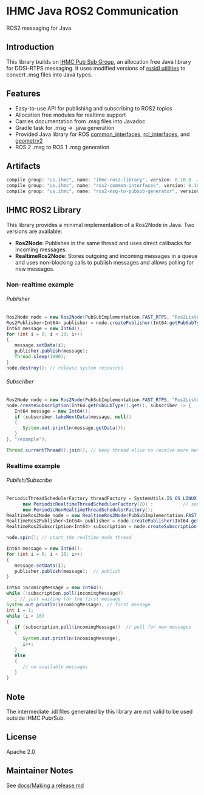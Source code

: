 # IHMC Java ROS2 Communication

ROS2 messaging for Java.

## Introduction

This library builds on [IHMC Pub Sub Group](https://github.com/ihmcrobotics/ihmc-pub-sub-group), an allocation free Java library for DDSI-RTPS messaging. It uses modified versions of [rosidl utilities](https://github.com/ros2/rosidl) to convert .msg files into Java types.

## Features

- Easy-to-use API for publishing and subscribing to ROS2 topics
- Allocation free modules for realtime support
- Carries documentation from .msg files into Javadoc
- Gradle task for .msg -> .java generation
- Provided Java library for ROS [common_interfaces](https://github.com/ros2/common_interfaces), [rcl_interfaces](https://github.com/ros2/rcl_interfaces), and [geometry2](https://github.com/ros2/geometry2)
- ROS 2 .msg to ROS 1 .msg generation

## Artifacts

```gradle
compile group: "us.ihmc", name: "ihmc-ros2-library", version: 0.10.0  // publish/subscribe API
compile group: "us.ihmc", name: "ros2-common-interfaces", version: 0.10.0  // ROS2 common message library
compile group: "us.ihmc", name: "ros2-msg-to-pubsub-generator", version: 0.10.0  // generator for .msg -> .java
```

## IHMC ROS2 Library

This library provides a minimal implementation of a Ros2Node in Java. Two versions are available:

- **Ros2Node**: Publishes in the same thread and uses direct callbacks for incoming messages.
- **RealtimeRos2Node**:	Stores outgoing and incoming messages in a queue and uses non-blocking calls to publish messages and allows polling for new messages.

### Non-realtime example

###### Publisher

```java
Ros2Node node = new Ros2Node(PubSubImplementation.FAST_RTPS, "Ros2ListenerExample");
Ros2Publisher<Int64> publisher = node.createPublisher(Int64.getPubSubType().get(), "/example");
Int64 message = new Int64();
for (int i = 0; i < 10; i++)
{
   message.setData(i);
   publisher.publish(message);
   Thread.sleep(1000);
}
node.destroy(); // release system resources
```

###### Subscriber

```java
Ros2Node node = new Ros2Node(PubSubImplementation.FAST_RTPS, "Ros2ListenerExample");
node.createSubscription(Int64.getPubSubType().get(), subscriber -> {
   Int64 message = new Int64();
   if (subscriber.takeNextData(message, null))
   {
      System.out.println(message.getData());
   }
}, "/example");

Thread.currentThread().join(); // keep thread alive to receive more messages
```

### Realtime example

###### Publish/Subscribe

```java
PeriodicThreadSchedulerFactory threadFactory = SystemUtils.IS_OS_LINUX ? // realtime threads only work on linux
      new PeriodicRealtimeThreadSchedulerFactory(20) :           // see https://github.com/ihmcrobotics/ihmc-realtime
      new PeriodicNonRealtimeThreadSchedulerFactory();                   // to setup realtime threads
RealtimeRos2Node node = new RealtimeRos2Node(PubSubImplementation.FAST_RTPS, threadFactory, "NonRealtimeRos2PublishSubscribeExample", "");
RealtimeRos2Publisher<Int64> publisher = node.createPublisher(Int64.getPubSubType().get(), "/example");
RealtimeRos2Subscription<Int64> subscription = node.createSubscription(Int64.getPubSubType().get(), "/example");

node.spin(); // start the realtime node thread

Int64 message = new Int64();
for (int i = 0; i < 10; i++)
{
   message.setData(i);
   publisher.publish(message);  // publish
}

Int64 incomingMessage = new Int64();
while (!subscription.poll(incomingMessage))
   ; // just waiting for the first message
System.out.println(incomingMessage); // first message
int i = 1;
while (i < 10)
{
   if (subscription.poll(incomingMessage))  // poll for new messages
   {
      System.out.println(incomingMessage);
      i++;
   }
   else
   {
      // no available messages
   }
}
```

## Note

The intermediate .idl files generated by this library are not valid to be used outside IHMC Pub/Sub. 

## License

Apache 2.0

## Maintainer Notes

See [docs/Making a release.md](docs/Making%20a%20release.md)
 